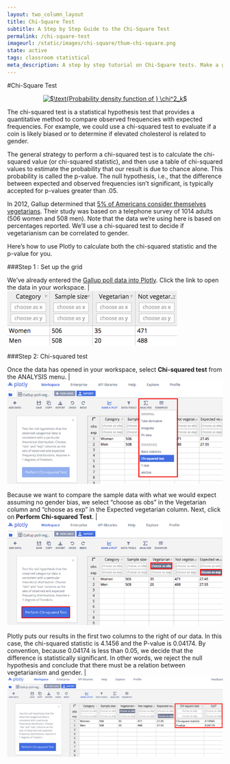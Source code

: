 ```yaml
---
layout: two_column_layout
title: Chi-Square Test
subtitle: A Step by Step Guide to the Chi-Square Test
permalink: /chi-square-test
imageurl: /static/images/chi-square/thum-chi-square.png
state: active
tags: classroom statistical
meta_description: A step by step tutorial on Chi-Square tests. Make a graph online and for free with Plotly
---
```


#Chi-Square Test

<div>
    <a href="https://plot.ly/~jackp/4102/" target="_blank" title="$\text{Probability density function of } \chi^2_k$" style="display: block; text-align: center;"><img src="https://plot.ly/~jackp/4102.png" alt="$\text{Probability density function of } \chi^2_k$" style="max-width: 100%;width: 800px;"  width="800" onerror="this.onerror=null;this.src='https://plot.ly/404.png';" /></a>
    <script data-plotly="jackp:4102" src="https://plot.ly/embed.js" async></script>
</div>

The chi-squared test is a statistical hypothesis test that provides a quantitative method to compare observed frequencies with expected frequencies. For example, we could use a chi-squared test to evaluate if a coin is likely biased or to determine if elevated cholesterol is related to gender.

The general strategy to perform a chi-squared test is to calculate the chi-squared value (or chi-squared statistic), and then use a table of chi-squared values to estimate the probability that our result is due to chance alone. This probability is called the p-value. The null hypothesis, i.e., that the difference between expected and observed frequencies isn’t significant, is typically accepted for p-values greater than .05.

In 2012, Gallup determined that [5% of Americans consider themselves vegetarians](http://www.gallup.com/poll/156215/consider-themselves-vegetarians.aspx). Their study was based on a telephone survey of 1014 adults (506 women and 508 men). Note that the data we’re using here is based on percentages reported. We’ll use a chi-squared test to decide if vegetarianism can be correlated to gender.

Here’s how to use Plotly to calculate both the chi-squared statistic and the p-value for you.

###Step 1 : Set up the grid

We’ve already entered the [Gallup poll data into Plotly](https://plot.ly/976/~mariahh). Click the link to open the data in your workspace. | ![Chi square test](/static/images/chi-square/01-chi-square.png)

###Step 2: Chi-squared test

Once the data has opened in your workspace, select <strong>Chi-squared test</strong> from the ANALYSIS menu. | ![Chi square tes](/static/images/chi-square/02-chi-square.png)

Because we want to compare the sample data with what we would expect assuming no gender bias, we select “choose as obs” in the Vegetarian column and “choose as exp” in the Expected vegetarian column. Next, click on **Perform Chi-squared Test**. | ![Chi square tes](/static/images/chi-square/03-chi-square.png)

Plotly puts our results in the first two columns to the right of our data. In this case, the chi-squared statistic is 4.1456 and the P-value is 0.04174. By convention, because 0.04174 is less than 0.05, we decide that the difference is statistically significant. In other words, we reject the null hypothesis and conclude that there must be a relation between vegetarianism and gender. | ![Chi square tes](/static/images/chi-square/04-chi-square.png)
